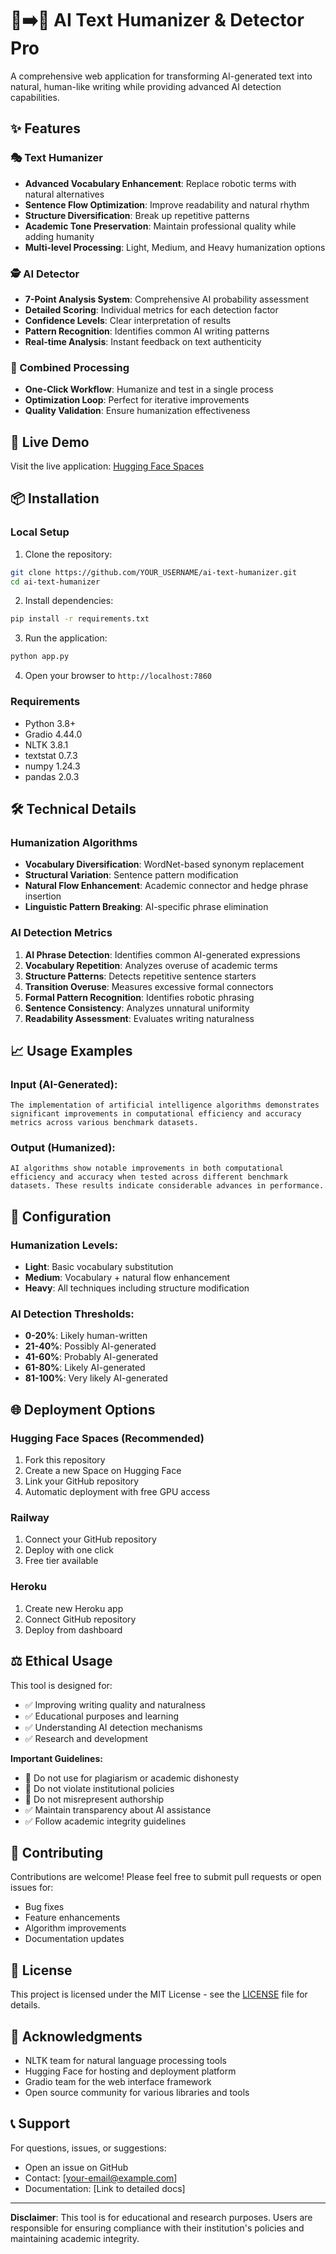 # 🤖➡️👨 AI Text Humanizer & Detector Pro

A comprehensive web application for transforming AI-generated text into natural, human-like writing while providing advanced AI detection capabilities.

## ✨ Features

### 🎭 Text Humanizer
- **Advanced Vocabulary Enhancement**: Replace robotic terms with natural alternatives
- **Sentence Flow Optimization**: Improve readability and natural rhythm
- **Structure Diversification**: Break up repetitive patterns
- **Academic Tone Preservation**: Maintain professional quality while adding humanity
- **Multi-level Processing**: Light, Medium, and Heavy humanization options

### 🕵️ AI Detector
- **7-Point Analysis System**: Comprehensive AI probability assessment
- **Detailed Scoring**: Individual metrics for each detection factor
- **Confidence Levels**: Clear interpretation of results
- **Pattern Recognition**: Identifies common AI writing patterns
- **Real-time Analysis**: Instant feedback on text authenticity

### 🔄 Combined Processing
- **One-Click Workflow**: Humanize and test in a single process
- **Optimization Loop**: Perfect for iterative improvements
- **Quality Validation**: Ensure humanization effectiveness

## 🚀 Live Demo

Visit the live application: [Hugging Face Spaces](https://huggingface.co/spaces/YOUR_USERNAME/ai-text-humanizer)

## 📦 Installation

### Local Setup

1. Clone the repository:
```bash
git clone https://github.com/YOUR_USERNAME/ai-text-humanizer.git
cd ai-text-humanizer
```

2. Install dependencies:
```bash
pip install -r requirements.txt
```

3. Run the application:
```bash
python app.py
```

4. Open your browser to `http://localhost:7860`

### Requirements
- Python 3.8+
- Gradio 4.44.0
- NLTK 3.8.1
- textstat 0.7.3
- numpy 1.24.3
- pandas 2.0.3

## 🛠️ Technical Details

### Humanization Algorithms
- **Vocabulary Diversification**: WordNet-based synonym replacement
- **Structural Variation**: Sentence pattern modification
- **Natural Flow Enhancement**: Academic connector and hedge phrase insertion
- **Linguistic Pattern Breaking**: AI-specific phrase elimination

### AI Detection Metrics
1. **AI Phrase Detection**: Identifies common AI-generated expressions
2. **Vocabulary Repetition**: Analyzes overuse of academic terms
3. **Structure Patterns**: Detects repetitive sentence starters
4. **Transition Overuse**: Measures excessive formal connectors
5. **Formal Pattern Recognition**: Identifies robotic phrasing
6. **Sentence Consistency**: Analyzes unnatural uniformity
7. **Readability Assessment**: Evaluates writing naturalness

## 📈 Usage Examples

### Input (AI-Generated):
```
The implementation of artificial intelligence algorithms demonstrates significant improvements in computational efficiency and accuracy metrics across various benchmark datasets.
```

### Output (Humanized):
```
AI algorithms show notable improvements in both computational efficiency and accuracy when tested across different benchmark datasets. These results indicate considerable advances in performance.
```

## 🔧 Configuration

### Humanization Levels:
- **Light**: Basic vocabulary substitution
- **Medium**: Vocabulary + natural flow enhancement
- **Heavy**: All techniques including structure modification

### AI Detection Thresholds:
- **0-20%**: Likely human-written
- **21-40%**: Possibly AI-generated
- **41-60%**: Probably AI-generated
- **61-80%**: Likely AI-generated
- **81-100%**: Very likely AI-generated

## 🌐 Deployment Options

### Hugging Face Spaces (Recommended)
1. Fork this repository
2. Create a new Space on Hugging Face
3. Link your GitHub repository
4. Automatic deployment with free GPU access

### Railway
1. Connect your GitHub repository
2. Deploy with one click
3. Free tier available

### Heroku
1. Create new Heroku app
2. Connect GitHub repository
3. Deploy from dashboard

## ⚖️ Ethical Usage

This tool is designed for:
- ✅ Improving writing quality and naturalness
- ✅ Educational purposes and learning
- ✅ Understanding AI detection mechanisms
- ✅ Research and development

**Important Guidelines:**
- 🚫 Do not use for plagiarism or academic dishonesty
- 🚫 Do not violate institutional policies
- 🚫 Do not misrepresent authorship
- ✅ Maintain transparency about AI assistance
- ✅ Follow academic integrity guidelines

## 🤝 Contributing

Contributions are welcome! Please feel free to submit pull requests or open issues for:
- Bug fixes
- Feature enhancements
- Algorithm improvements
- Documentation updates

## 📄 License

This project is licensed under the MIT License - see the [LICENSE](LICENSE) file for details.

## 🙏 Acknowledgments

- NLTK team for natural language processing tools
- Hugging Face for hosting and deployment platform
- Gradio team for the web interface framework
- Open source community for various libraries and tools

## 📞 Support

For questions, issues, or suggestions:
- Open an issue on GitHub
- Contact: [your-email@example.com]
- Documentation: [Link to detailed docs]

---

**Disclaimer**: This tool is for educational and research purposes. Users are responsible for ensuring compliance with their institution's policies and maintaining academic integrity.
